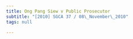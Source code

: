 ```yaml
---
title: Ong Pang Siew v Public Prosecutor
subtitle: "[2010] SGCA 37 / 08\_November\_2010"
tags: null

---
```


